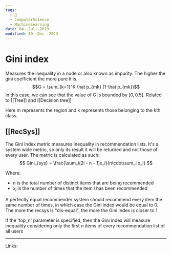 ```yaml
---
tags:
  - 🌱
  - ComputerScience
  - MachineLearning
date: 04--Jul--2023
modified: 19--Dec--2023
---
```


# Gini index

Measures the inequality in a node or also known as impurity. The higher the gini coefficient the more pure it is.
$$G = \sum_{k=1}^K \hat p_{mk} (1-\hat p_{mk})$$
In this case, we can see that the value of G is bounded by $[0,0.5]$. Related to [[Tree]] and [[Decision tree]]

Here m represents the region and k represents those belonging to the kth class.
## [[RecSys]]
The Gini Index metric measures inequality in recommendation lists. It's a system wide metric, so only its result it will be returned and not those of every user.
The metric is calculated as such:
$$
Gini_{sys} = \frac{\sum_i(2i - n - 1)x_i}{n\cdot\sum_i x_i}
$$

Where:
- $n$ is the total number of distinct items that are being recommended
- $x_i$ is the number of times that the item $i$ has been recommended

A perfectly equal recommender system should recommend every item the same number of times, in which case the Gini index would be equal to 0. The more the recsys is "dis-equal", the more the Gini Index is closer to 1

If the 'top_n' parameter is specified, then the Gini index will measure inequality considering only the first *n* items of every recommendation list of all users

---
Links: 